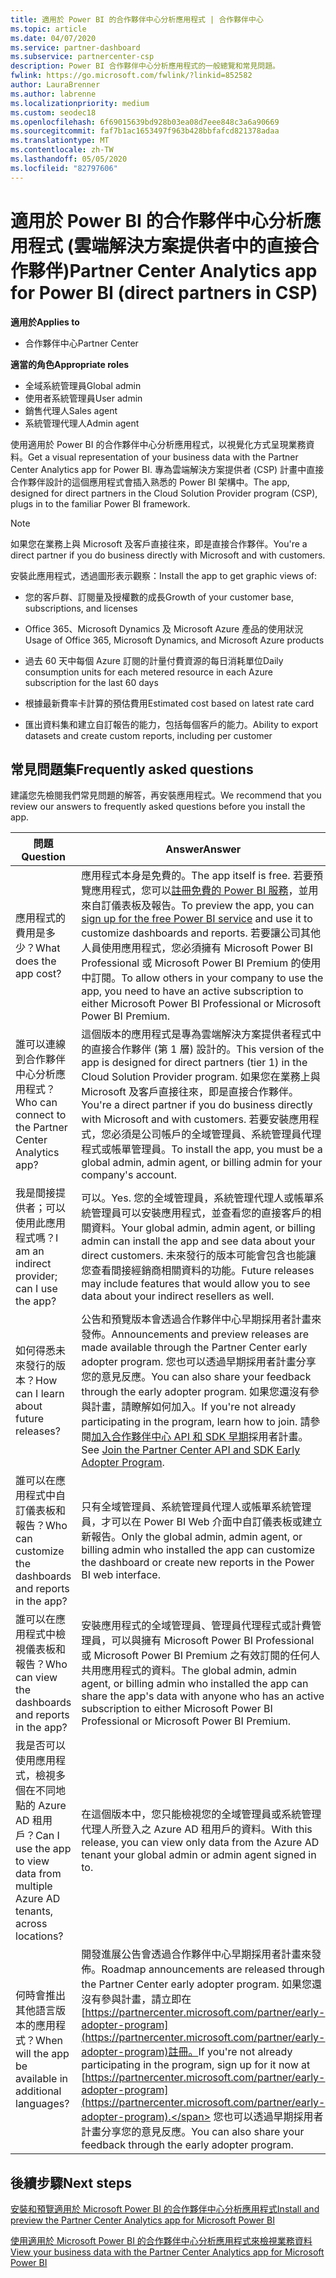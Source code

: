 ```yaml
---
title: 適用於 Power BI 的合作夥伴中心分析應用程式 | 合作夥伴中心
ms.topic: article
ms.date: 04/07/2020
ms.service: partner-dashboard
ms.subservice: partnercenter-csp
description: Power BI 合作夥伴中心分析應用程式的一般總覽和常見問題。
fwlink: https://go.microsoft.com/fwlink/?linkid=852582
author: LauraBrenner
ms.author: labrenne
ms.localizationpriority: medium
ms.custom: seodec18
ms.openlocfilehash: 6f69015639bd928b03ea08d7eee848c3a6a90669
ms.sourcegitcommit: faf7b1ac1653497f963b428bbfafcd821378adaa
ms.translationtype: MT
ms.contentlocale: zh-TW
ms.lasthandoff: 05/05/2020
ms.locfileid: "82797606"
---
```

# <a name="partner-center-analytics-app-for-power-bi-direct-partners-in-csp"></a><span data-ttu-id="49868-103">適用於 Power BI 的合作夥伴中心分析應用程式 (雲端解決方案提供者中的直接合作夥伴)</span><span class="sxs-lookup"><span data-stu-id="49868-103">Partner Center Analytics app for Power BI (direct partners in CSP)</span></span>

<span data-ttu-id="49868-104">**適用於**</span><span class="sxs-lookup"><span data-stu-id="49868-104">**Applies to**</span></span>

- <span data-ttu-id="49868-105">合作夥伴中心</span><span class="sxs-lookup"><span data-stu-id="49868-105">Partner Center</span></span>

<span data-ttu-id="49868-106">**適當的角色**</span><span class="sxs-lookup"><span data-stu-id="49868-106">**Appropriate roles**</span></span>
-    <span data-ttu-id="49868-107">全域系統管理員</span><span class="sxs-lookup"><span data-stu-id="49868-107">Global admin</span></span>
-    <span data-ttu-id="49868-108">使用者系統管理員</span><span class="sxs-lookup"><span data-stu-id="49868-108">User admin</span></span>
-    <span data-ttu-id="49868-109">銷售代理人</span><span class="sxs-lookup"><span data-stu-id="49868-109">Sales agent</span></span>
-    <span data-ttu-id="49868-110">系統管理代理人</span><span class="sxs-lookup"><span data-stu-id="49868-110">Admin agent</span></span>

<span data-ttu-id="49868-111">使用適用於 Power BI 的合作夥伴中心分析應用程式，以視覺化方式呈現業務資料。</span><span class="sxs-lookup"><span data-stu-id="49868-111">Get a visual representation of your business data with the Partner Center Analytics app for Power BI.</span></span> <span data-ttu-id="49868-112">專為雲端解決方案提供者 (CSP) 計畫中直接合作夥伴設計的這個應用程式會插入熟悉的 Power BI 架構中。</span><span class="sxs-lookup"><span data-stu-id="49868-112">The app, designed for direct partners in the Cloud Solution Provider program (CSP), plugs in to the familiar Power BI framework.</span></span> 

> [!NOTE]  
> <span data-ttu-id="49868-113">如果您在業務上與 Microsoft 及客戶直接往來，即是直接合作夥伴。</span><span class="sxs-lookup"><span data-stu-id="49868-113">You're a direct partner if you do business directly with Microsoft and with customers.</span></span> 

<span data-ttu-id="49868-114">安裝此應用程式，透過圖形表示觀察：</span><span class="sxs-lookup"><span data-stu-id="49868-114">Install the app to get graphic views of:</span></span> 

-    <span data-ttu-id="49868-115">您的客戶群、訂閱量及授權數的成長</span><span class="sxs-lookup"><span data-stu-id="49868-115">Growth of your customer base, subscriptions, and licenses</span></span>

-    <span data-ttu-id="49868-116">Office 365、Microsoft Dynamics 及 Microsoft Azure 產品的使用狀況</span><span class="sxs-lookup"><span data-stu-id="49868-116">Usage of Office 365, Microsoft Dynamics, and Microsoft Azure products</span></span>

-    <span data-ttu-id="49868-117">過去 60 天中每個 Azure 訂閱的計量付費資源的每日消耗單位</span><span class="sxs-lookup"><span data-stu-id="49868-117">Daily consumption units for each metered resource in each Azure subscription for the last 60 days</span></span>

-    <span data-ttu-id="49868-118">根據最新費率卡計算的預估費用</span><span class="sxs-lookup"><span data-stu-id="49868-118">Estimated cost based on latest rate card</span></span>

-    <span data-ttu-id="49868-119">匯出資料集和建立自訂報告的能力，包括每個客戶的能力。</span><span class="sxs-lookup"><span data-stu-id="49868-119">Ability to export datasets and create custom reports, including per customer</span></span>

## <a name="frequently-asked-questions"></a><span data-ttu-id="49868-120">常見問題集</span><span class="sxs-lookup"><span data-stu-id="49868-120">Frequently asked questions</span></span>

<span data-ttu-id="49868-121">建議您先檢閱我們常見問題的解答，再安裝應用程式。</span><span class="sxs-lookup"><span data-stu-id="49868-121">We recommend that you review our answers to frequently asked questions before you install the app.</span></span> 

| <span data-ttu-id="49868-122">**問題**</span><span class="sxs-lookup"><span data-stu-id="49868-122">**Question**</span></span> | <span data-ttu-id="49868-123">**Answer**</span><span class="sxs-lookup"><span data-stu-id="49868-123">**Answer**</span></span> |
| --- | ---------- |
| <span data-ttu-id="49868-124">應用程式的費用是多少？</span><span class="sxs-lookup"><span data-stu-id="49868-124">What does the app cost?</span></span> | <span data-ttu-id="49868-125">應用程式本身是免費的。</span><span class="sxs-lookup"><span data-stu-id="49868-125">The app itself is free.</span></span> <span data-ttu-id="49868-126">若要預覽應用程式，您可以[註冊免費的 Power BI 服務](https://go.microsoft.com/fwlink/p/?linkid=845347)，並用來自訂儀表板及報告。</span><span class="sxs-lookup"><span data-stu-id="49868-126">To preview the app, you can [sign up for the free Power BI service](https://go.microsoft.com/fwlink/p/?linkid=845347) and use it to customize dashboards and reports.</span></span> <span data-ttu-id="49868-127">若要讓公司其他人員使用應用程式，您必須擁有 Microsoft Power BI Professional 或 Microsoft Power BI Premium 的使用中訂閱。</span><span class="sxs-lookup"><span data-stu-id="49868-127">To allow others in your company to use the app, you need to have an active subscription to either Microsoft Power BI Professional or Microsoft Power BI Premium.</span></span> |
| <span data-ttu-id="49868-128">誰可以連線到合作夥伴中心分析應用程式？</span><span class="sxs-lookup"><span data-stu-id="49868-128">Who can connect to the Partner Center Analytics app?</span></span> | <span data-ttu-id="49868-129">這個版本的應用程式是專為雲端解決方案提供者程式中的直接合作夥伴 (第 1 層) 設計的。</span><span class="sxs-lookup"><span data-stu-id="49868-129">This version of the app is designed for direct partners (tier 1) in the Cloud Solution Provider program.</span></span> <span data-ttu-id="49868-130">如果您在業務上與 Microsoft 及客戶直接往來，即是直接合作夥伴。</span><span class="sxs-lookup"><span data-stu-id="49868-130">You're a direct partner if you do business directly with Microsoft and with customers.</span></span> <span data-ttu-id="49868-131">若要安裝應用程式，您必須是公司帳戶的全域管理員、系統管理員代理程式或帳單管理員。</span><span class="sxs-lookup"><span data-stu-id="49868-131">To install the app, you must be a global admin, admin agent, or billing admin for your company's account.</span></span> |
| <span data-ttu-id="49868-132">我是間接提供者；可以使用此應用程式嗎？</span><span class="sxs-lookup"><span data-stu-id="49868-132">I am an indirect provider; can I use the app?</span></span> | <span data-ttu-id="49868-133">可以。</span><span class="sxs-lookup"><span data-stu-id="49868-133">Yes.</span></span> <span data-ttu-id="49868-134">您的全域管理員，系統管理代理人或帳單系統管理員可以安裝應用程式，並查看您的直接客戶的相關資料。</span><span class="sxs-lookup"><span data-stu-id="49868-134">Your global admin, admin agent, or billing admin can install the app and see data about your direct customers.</span></span> <span data-ttu-id="49868-135">未來發行的版本可能會包含也能讓您查看間接經銷商相關資料的功能。</span><span class="sxs-lookup"><span data-stu-id="49868-135">Future releases may include features that would allow you to see data about your indirect resellers as well.</span></span> |
| <span data-ttu-id="49868-136">如何得悉未來發行的版本？</span><span class="sxs-lookup"><span data-stu-id="49868-136">How can I learn about future releases?</span></span> | <span data-ttu-id="49868-137">公告和預覽版本會透過合作夥伴中心早期採用者計畫來發佈。</span><span class="sxs-lookup"><span data-stu-id="49868-137">Announcements and preview releases are made available through the Partner Center early adopter program.</span></span> <span data-ttu-id="49868-138">您也可以透過早期採用者計畫分享您的意見反應。</span><span class="sxs-lookup"><span data-stu-id="49868-138">You can also share your feedback through the early adopter program.</span></span> <span data-ttu-id="49868-139">如果您還沒有參與計畫，請瞭解如何加入。</span><span class="sxs-lookup"><span data-stu-id="49868-139">If you're not already participating in the program, learn how to join.</span></span> <span data-ttu-id="49868-140">請參閱[加入合作夥伴中心 API 和 SDK 早期](https://docs.microsoft.com/partner-center/develop/early-adopter-program)採用者計畫。</span><span class="sxs-lookup"><span data-stu-id="49868-140">See [Join the Partner Center API and SDK Early Adopter Program](https://docs.microsoft.com/partner-center/develop/early-adopter-program).</span></span>  |
| <span data-ttu-id="49868-141">誰可以在應用程式中自訂儀表板和報告？</span><span class="sxs-lookup"><span data-stu-id="49868-141">Who can customize the dashboards and reports in the app?</span></span> | <span data-ttu-id="49868-142">只有全域管理員、系統管理員代理人或帳單系統管理員，才可以在 Power BI Web 介面中自訂儀表板或建立新報告。</span><span class="sxs-lookup"><span data-stu-id="49868-142">Only the global admin, admin agent, or billing admin who installed the app can customize the dashboard or create new reports in the Power BI web interface.</span></span> |
| <span data-ttu-id="49868-143">誰可以在應用程式中檢視儀表板和報告？</span><span class="sxs-lookup"><span data-stu-id="49868-143">Who can view the dashboards and reports in the app?</span></span> | <span data-ttu-id="49868-144">安裝應用程式的全域管理員、管理員代理程式或計費管理員，可以與擁有 Microsoft Power BI Professional 或 Microsoft Power BI Premium 之有效訂閱的任何人共用應用程式的資料。</span><span class="sxs-lookup"><span data-stu-id="49868-144">The global admin, admin agent, or billing admin who installed the app can share the app's data with anyone who has an active subscription to either Microsoft Power BI Professional or Microsoft Power BI Premium.</span></span> |
| <span data-ttu-id="49868-145">我是否可以使用應用程式，檢視多個在不同地點的 Azure AD 租用戶？</span><span class="sxs-lookup"><span data-stu-id="49868-145">Can I use the app to view data from multiple Azure AD tenants, across locations?</span></span> | <span data-ttu-id="49868-146">在這個版本中，您只能檢視您的全域管理員或系統管理代理人所登入之 Azure AD 租用戶的資料。</span><span class="sxs-lookup"><span data-stu-id="49868-146">With this release, you can view only data from the Azure AD tenant your global admin or admin agent signed in to.</span></span> | 
| <span data-ttu-id="49868-147">何時會推出其他語言版本的應用程式？</span><span class="sxs-lookup"><span data-stu-id="49868-147">When will the app be available in additional languages?</span></span> | <span data-ttu-id="49868-148">開發進展公告會透過合作夥伴中心早期採用者計畫來發佈。</span><span class="sxs-lookup"><span data-stu-id="49868-148">Roadmap announcements are released through the Partner Center early adopter program.</span></span> <span data-ttu-id="49868-149">如果您還沒有參與計畫，請立即在[https://partnercenter.microsoft.com/partner/early-adopter-program](https://partnercenter.microsoft.com/partner/early-adopter-program)註冊。</span><span class="sxs-lookup"><span data-stu-id="49868-149">If you're not already participating in the program, sign up for it now at [https://partnercenter.microsoft.com/partner/early-adopter-program](https://partnercenter.microsoft.com/partner/early-adopter-program).</span></span> <span data-ttu-id="49868-150">您也可以透過早期採用者計畫分享您的意見反應。</span><span class="sxs-lookup"><span data-stu-id="49868-150">You can also share your feedback through the early adopter program.</span></span> | 



## <a name="next-steps"></a><span data-ttu-id="49868-151">後續步驟</span><span class="sxs-lookup"><span data-stu-id="49868-151">Next steps</span></span>

[<span data-ttu-id="49868-152">安裝和預覽適用於 Microsoft Power BI 的合作夥伴中心分析應用程式</span><span class="sxs-lookup"><span data-stu-id="49868-152">Install and preview the Partner Center Analytics app for Microsoft Power BI</span></span>](power-bi-app-for-direct-partners-install.md)

[<span data-ttu-id="49868-153">使用適用於 Microsoft Power BI 的合作夥伴中心分析應用程式來檢視業務資料</span><span class="sxs-lookup"><span data-stu-id="49868-153">View your business data with the Partner Center Analytics app for Microsoft Power BI</span></span>](power-bi-app-for-direct-partners-use.md)
